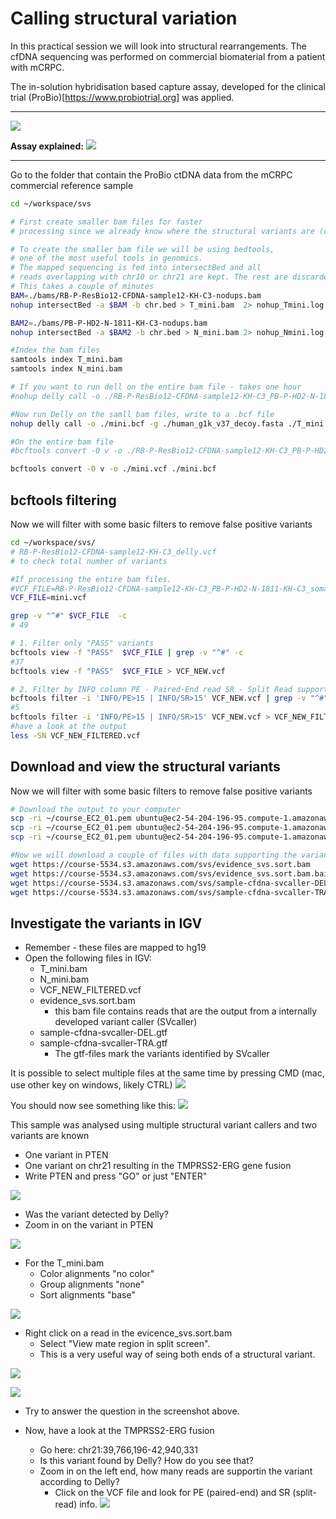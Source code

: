 # Calling structural variation

In this practical session we will look into structural rearrangements. The cfDNA sequencing was performed on commercial biomaterial from a patient with mCRPC. 

The in-solution hybridisation based capture assay, developed for the clinical trial (ProBio)[https://www.probiotrial.org] was applied.

---
![](https://i.imgur.com/Onu5vYJ.png)

**Assay explained:**
![](https://i.imgur.com/HLDUR32.png)

---


Go to the folder that contain the ProBio ctDNA data from the mCRPC commercial reference sample


```bash
cd ~/workspace/svs

# First create smaller bam files for faster 
# processing since we already know where the structural variants are (on chromsome 10 and 21.

# To create the smaller bam file we will be using bedtools, 
# one of the most useful tools in genomics. 
# The mapped sequencing is fed into intersectBed and all 
# reads overlapping with chr10 or chr21 are kept. The rest are discarded.
# This takes a couple of minutes
BAM=./bams/RB-P-ResBio12-CFDNA-sample12-KH-C3-nodups.bam
nohup intersectBed -a $BAM -b chr.bed > T_mini.bam  2> nohup_Tmini.log &

BAM2=./bams/PB-P-HD2-N-1811-KH-C3-nodups.bam
nohup intersectBed -a $BAM2 -b chr.bed > N_mini.bam 2> nohup_Nmini.log &

#Index the bam files
samtools index T_mini.bam
samtools index N_mini.bam

# If you want to run dell on the entire bam file - takes one hour
#nohup delly call -o ./RB-P-ResBio12-CFDNA-sample12-KH-C3_PB-P-HD2-N-1811-KH-C3_somatic_delly.bcf -g ./human_g1k_v37_decoy.fasta ./bams/RB-P-ResBio12-CFDNA-sample12-KH-C3-nodups.bam ./bams/PB-P-HD2-N-1811-KH-C3-nodups.bam > delly_nohup.log &

#Now run Delly on the samll bam files, write to a .bcf file
nohup delly call -o ./mini.bcf -g ./human_g1k_v37_decoy.fasta ./T_mini.bam ./N_mini.bam > delly_nohup.log &

#On the entire bam file
#bcftools convert -O v -o ./RB-P-ResBio12-CFDNA-sample12-KH-C3_PB-P-HD2-N-1811-KH-C3_somatic_delly.vcf ./RB-P-ResBio12-CFDNA-sample12-KH-C3_PB-P-HD2-N-1811-KH-C3_somatic_delly.bcf

bcftools convert -O v -o ./mini.vcf ./mini.bcf
```

## bcftools filtering

Now we will filter with some basic filters to remove false positive variants
```bash
cd ~/workspace/svs/
# RB-P-ResBio12-CFDNA-sample12-KH-C3_delly.vcf 
# to check total number of variants 

#If processing the entire bam files.
#VCF_FILE=RB-P-ResBio12-CFDNA-sample12-KH-C3_PB-P-HD2-N-1811-KH-C3_somatic_delly.vcf
VCF_FILE=mini.vcf

grep -v "^#" $VCF_FILE  -c
# 49

# 1. Filter only "PASS" variants 
bcftools view -f "PASS"  $VCF_FILE | grep -v "^#" -c 
#37
bcftools view -f "PASS"  $VCF_FILE > VCF_NEW.vcf

# 2. Filter by INFO column PE - Paired-End read SR - Split Read support 
bcftools filter -i 'INFO/PE>15 | INFO/SR>15' VCF_NEW.vcf | grep -v "^#" -c 
#5
bcftools filter -i 'INFO/PE>15 | INFO/SR>15' VCF_NEW.vcf > VCF_NEW_FILTERED.vcf
#have a look at the output
less -SN VCF_NEW_FILTERED.vcf
```

## Download and view the structural variants


Now we will filter with some basic filters to remove false positive variants
```bash
# Download the output to your computer
scp -ri ~/course_EC2_01.pem ubuntu@ec2-54-204-196-95.compute-1.amazonaws.com:~/workspace/svs/*.bam .
scp -ri ~/course_EC2_01.pem ubuntu@ec2-54-204-196-95.compute-1.amazonaws.com:~/workspace/svs/*.bai .
scp -ri ~/course_EC2_01.pem ubuntu@ec2-54-204-196-95.compute-1.amazonaws.com:~/workspace/svs/VCF_NEW_FILTERED.vcf .

#Now we will download a couple of files with data supporting the variants from an internally developed tool for identifying structural rearrangements
wget https://course-5534.s3.amazonaws.com/svs/evidence_svs.sort.bam
wget https://course-5534.s3.amazonaws.com/svs/evidence_svs.sort.bam.bai
wget https://course-5534.s3.amazonaws.com/svs/sample-cfdna-svcaller-DEL.gtf
wget https://course-5534.s3.amazonaws.com/svs/sample-cfdna-svcaller-TRA.gtf
```


## Investigate the variants in IGV

- Remember - these files are mapped to hg19
- Open the following files in IGV:
    - T_mini.bam
    - N_mini.bam
    - VCF_NEW_FILTERED.vcf
    - evidence_svs.sort.bam
        - this bam file contains reads that are the output from a internally developed variant caller (SVcaller)
    - sample-cfdna-svcaller-DEL.gtf
    - sample-cfdna-svcaller-TRA.gtf
        - The gtf-files mark the variants identified by SVcaller


It is possible to select multiple files at the same time by pressing CMD (mac, use other key on windows, likely CTRL)
![](https://i.imgur.com/EiG2V7J.jpg)


You should now see something like this:
![](https://i.imgur.com/PqkzmDx.png)

This sample was analysed using multiple structural variant callers and two variants are known

- One variant in PTEN
- One variant on chr21 resulting in the TMPRSS2-ERG gene fusion
- Write PTEN and press "GO" or just "ENTER"

![](https://i.imgur.com/HGY0g7R.png)

- Was the variant detected by Delly?
- Zoom in on the variant in PTEN 

![](https://i.imgur.com/hDNzQGG.png)

- For the T_mini.bam
    - Color alignments "no color"
    - Group alignments "none"
    - Sort alignments "base"

![](https://i.imgur.com/uVy0UZX.png)

- Right click on a read in the evicence_svs.sort.bam
    - Select "View mate region in split screen".
    - This is a very useful way of seing both ends of a structural variant.

![](https://i.imgur.com/cBZCmD3.png)


![](https://i.imgur.com/Kos5iz7.png)


- Try to answer the question in the screenshot above.


- Now, have a look at the TMPRSS2-ERG fusion
    - Go here: chr21:39,766,196-42,940,331
    - Is this variant found by Delly? How do you see that?
    - Zoom in on the left end, how many reads are supportin the variant according to Delly?
        - Click on the VCF file and look for PE (paired-end) and SR (split-read) info.
![](https://i.imgur.com/lvw5Tt1.png)

